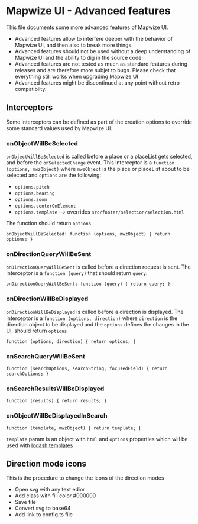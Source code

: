 # Mapwize UI - Advanced features

This file documents some more advanced features of Mapwize UI.

- Advanced features allow to interfere deeper with the behavior of Mapwize UI, and then also to break more things. 
- Advanced features should not be used without a deep understanding of Mapwize UI and the ability to dig in the source code.
- Advanced features are not tested as much as standard features during releases and are therefore more subjet to bugs. Please check that everything still works when upgrading Mapwize UI
- Advanced features might be discontinued at any point without retro-compatibilty.

## Interceptors

Some interceptors can be defined as part of the creation options to override some standard values used by Mapwize UI.

### onObjectWillBeSelected

`onObjectWillBeSelected` is called before a place or a placeList gets selected, and before the `onSelectedChange` event. This interceptor is a `function (options, mwzObject)` where `mwzObject` is the place or placeList about to be selected and `options` are the following:

- `options.pitch`
- `options.bearing`
- `options.zoom`
- `options.centerOnElement`
- `options.template` --> overrides `src/footer/selection/selection.html`

The function should return `options`.

```
onObjectWillBeSelected: function (options, mwzObject) { return options; }
```

### onDirectionQueryWillBeSent

`onDirectionQueryWillBeSent` is called before a direction request is sent. The interceptor is a `function (query)` that should return `query`.

```
onDirectionQueryWillBeSent: function (query) { return query; }
```

### onDirectionWillBeDisplayed

`onDirectionWillBeDisplayed` is called before a direction is displayed. The interceptor is a `function (options, direction)` where `direction` is the direction object to be displayed and the `options` defines the changes in the UI. should return `options`

```
function (options, direction) { return options; }
```

### onSearchQueryWillBeSent

```
function (searchOptions, searchString, focusedField) { return searchOptions; }
```

### onSearchResultsWillBeDisplayed

```
function (results) { return results; }
```

### onObjectWillBeDisplayedInSearch

```
function (template, mwzObject) { return template; }
```
`template` param is an object with `html` and `options` properties which will be used with [lodash templates](https://lodash.com/docs/4.17.15#template)

## Direction mode icons

This is the procedure to change the icons of the direction modes

- Open svg with any text edior
- Add class with fill color #000000
- Save file
- Convert svg to base64
- Add link to config.ts file
